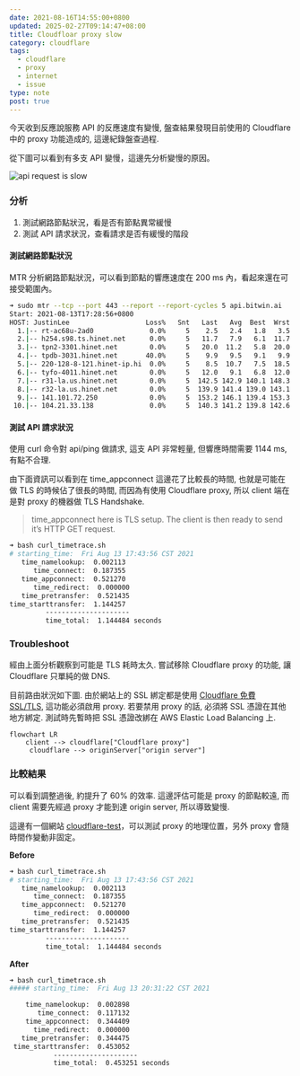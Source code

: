 ```yaml
---
date: 2021-08-16T14:55:00+0800
updated: 2025-02-27T09:14:47+08:00
title: Cloudfloar proxy slow
category: cloudflare
tags:
  - cloudflare
  - proxy
  - internet
  - issue
type: note
post: true
---
```


今天收到反應說服務 API 的反應速度有變慢, 盤查結果發現目前使用的 Cloudflare 中的 proxy 功能造成的, 這邊紀錄盤查過程.

<!--more-->

從下圖可以看到有多支 API 變慢，這邊先分析變慢的原因。

![api request is slow](https://storage.googleapis.com/chiehting.com/blog/2021-08-16-cloudflare-proxy-issu-1.jpg)

### 分析

1. 測試網路節點狀況，看是否有節點異常緩慢
2. 測試 API 請求狀況，查看請求是否有緩慢的階段

#### 測試網路節點狀況

MTR 分析網路節點狀況，可以看到節點的響應速度在 200 ms 內，看起來還在可接受範圍內。

```bash
➜ sudo mtr --tcp --port 443 --report --report-cycles 5 api.bitwin.ai
Start: 2021-08-13T17:28:56+0800
HOST: JustinLee                   Loss%   Snt   Last   Avg  Best  Wrst StDev
  1.|-- rt-ac68u-2ad0              0.0%     5    2.5   2.4   1.8   3.5   0.7
  2.|-- h254.s98.ts.hinet.net      0.0%     5   11.7   7.9   6.1  11.7   2.3
  3.|-- tpn2-3301.hinet.net        0.0%     5   20.0  11.2   5.8  20.0   6.0
  4.|-- tpdb-3031.hinet.net       40.0%     5    9.9   9.5   9.1   9.9   0.4
  5.|-- 220-128-8-121.hinet-ip.hi  0.0%     5    8.5  10.7   7.5  18.5   4.5
  6.|-- tyfo-4011.hinet.net        0.0%     5   12.0   9.1   6.8  12.0   2.0
  7.|-- r31-la.us.hinet.net        0.0%     5  142.5 142.9 140.1 148.3   3.2
  8.|-- r32-la.us.hinet.net        0.0%     5  139.9 141.4 139.0 143.1   1.9
  9.|-- 141.101.72.250             0.0%     5  153.2 146.1 139.4 153.3   6.8
 10.|-- 104.21.33.138              0.0%     5  140.3 141.2 139.8 142.6   1.2
```

#### 測試 API 請求狀況

使用 curl 命令對 api/ping 做請求, 這支 API 非常輕量, 但響應時間需要 1144 ms, 有點不合理.

由下面資訊可以看到在 time_appconnect 這邊花了比較長的時間, 也就是可能在做 TLS 的時候佔了很長的時間, 而因為有使用 Cloudflare proxy, 所以 client 端在是對 proxy 的機器做 TLS Handshake.

> time_appconnect here is TLS setup. The client is then ready to send it’s HTTP GET request.

```bash
➜ bash curl_timetrace.sh
# starting_time:  Fri Aug 13 17:43:56 CST 2021
   time_namelookup:  0.002113
      time_connect:  0.187355
   time_appconnect:  0.521270
      time_redirect:  0.000000
   time_pretransfer:  0.521435
time_starttransfer:  1.144257
         ---------------------
         time_total:  1.144484 seconds
```

### Troubleshoot

經由上面分析觀察到可能是 TLS 耗時太久. 嘗試移除 Cloudflare proxy 的功能, 讓 Cloudflare 只單純的做 DNS.

目前路由狀況如下圖. 由於網站上的 SSL 綁定都是使用 [Cloudflare 免費 SSL/TLS](https://www.cloudflare.com/zh-tw/ssl/), 這功能必須啟用 proxy. 若要禁用 proxy 的話, 必須將 SSL 憑證在其他地方綁定. 測試時先暫時把 SSL 憑證改綁在 AWS Elastic Load Balancing 上.

```mermaid
flowchart LR
    client --> cloudflare["Cloudflare proxy"]
	 cloudflare --> originServer["origin server"]
```

### 比較結果

可以看到調整過後, 約提升了 60% 的效率. 這邊評估可能是 proxy 的節點較遠, 而 client 需要先經過 proxy 才能到達 origin server, 所以導致變慢.

這邊有一個網站 [cloudflare-test](https://cloudflare-test.judge.sh/)，可以測試 proxy 的地理位置，另外 proxy 會隨時間作變動非固定。

**Before**

```bash
➜ bash curl_timetrace.sh
# starting_time:  Fri Aug 13 17:43:56 CST 2021
   time_namelookup:  0.002113
      time_connect:  0.187355
   time_appconnect:  0.521270
      time_redirect:  0.000000
   time_pretransfer:  0.521435
time_starttransfer:  1.144257
         ---------------------
         time_total:  1.144484 seconds
```

**After**

```bash
➜ bash curl_timetrace.sh
##### starting_time:  Fri Aug 13 20:31:22 CST 2021

    time_namelookup:  0.002898
       time_connect:  0.117132
    time_appconnect:  0.344409
      time_redirect:  0.000000
   time_pretransfer:  0.344475
 time_starttransfer:  0.453052
           ---------------------
           time_total:  0.453251 seconds
```
